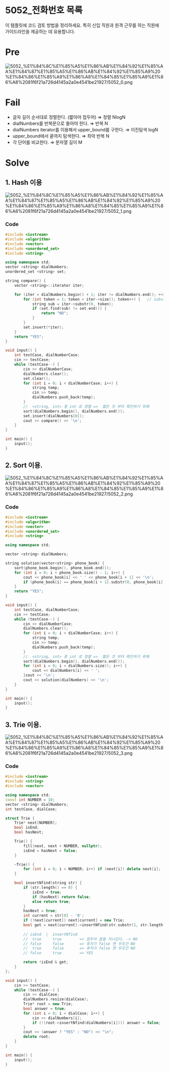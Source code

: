 # 5052_전화번호 목록

이 템플릿에 코드 검토 방법을 정리하세요. 특히 신입 직원과 원격 근무를 하는 직원에 가이드라인을 제공하는 데 유용합니다.

# Pre

![5052_%E1%84%8C%E1%85%A5%E1%86%AB%E1%84%92%E1%85%AA%E1%84%87%E1%85%A5%E1%86%AB%E1%84%92%E1%85%A9%20%E1%84%86%E1%85%A9%E1%86%A8%E1%84%85%E1%85%A9%E1%86%A8%2081f6f21a726d4145a2a0e4541be21927/5052_0.png](5052_%E1%84%8C%E1%85%A5%E1%86%AB%E1%84%92%E1%85%AA%E1%84%87%E1%85%A5%E1%86%AB%E1%84%92%E1%85%A9%20%E1%84%86%E1%85%A9%E1%86%A8%E1%84%85%E1%85%A9%E1%86%A8%2081f6f21a726d4145a2a0e4541be21927/5052_0.png)

# Fail

- 글자 길이 순서대로 정렬한다. (짧아야 접두어)                    ⇒  정렬             NlogN
- dialNumbers를 반복문으로 돌아야 한다.                             ⇒  반복             N
- dialNumbers iterator를 이용해서 upper_bound를 구한다.  ⇒  이진탐색      logN
- upper_bound에서 끝까지 탐색한다.                                    ⇒  최악 반복     N
- 각 단어를 비교한다.                                                             ⇒  문자열 길이  M

# Solve

## 1. Hash 이용

![5052_%E1%84%8C%E1%85%A5%E1%86%AB%E1%84%92%E1%85%AA%E1%84%87%E1%85%A5%E1%86%AB%E1%84%92%E1%85%A9%20%E1%84%86%E1%85%A9%E1%86%A8%E1%84%85%E1%85%A9%E1%86%A8%2081f6f21a726d4145a2a0e4541be21927/5052_1.png](5052_%E1%84%8C%E1%85%A5%E1%86%AB%E1%84%92%E1%85%AA%E1%84%87%E1%85%A5%E1%86%AB%E1%84%92%E1%85%A9%20%E1%84%86%E1%85%A9%E1%86%A8%E1%84%85%E1%85%A9%E1%86%A8%2081f6f21a726d4145a2a0e4541be21927/5052_1.png)

### Code

```cpp
#include <iostream>
#include <algorithm>
#include <vector>
#include <unordered_set>
#include <string>

using namespace std;
vector <string> dialNumbers;
unordered_set <string> set;

string compare() {
	vector <string>::iterator iter;

	for (iter = dialNumbers.begin() + 1; iter != dialNumbers.end(); ++iter) { //비교하려는 대상.  (숫자로 정렬) 마지막은 제외(substr이 될 수 없음).
		for (int token = 1; token < iter->size(); token++) {   // substr 크기
			string sub = iter->substr(0, token);
			if (set.find(sub) != set.end()) {
				return "NO";
			}
		}
		set.insert(*iter);
	}
	return "YES";
}

void input() {
	int testCase, dialNumberCase;
	cin >> testCase;
	while (testCase--) {
		cin >> dialNumberCase;
		dialNumbers.clear();
		set.clear();
		for (int i = 0; i < dialNumberCase; i++) {
			string temp;
			cin >> temp;
			dialNumbers.push_back(temp);
		}
		//  <string, int> 중 int 로 정렬 =>  짧은 것 부터 확인하기 위해
		sort(dialNumbers.begin(), dialNumbers.end());
		set.insert(dialNumbers[0]);
		cout << compare() << '\n';
	}
}

int main() {
	input();
}
```

## 2. Sort 이용.

![5052_%E1%84%8C%E1%85%A5%E1%86%AB%E1%84%92%E1%85%AA%E1%84%87%E1%85%A5%E1%86%AB%E1%84%92%E1%85%A9%20%E1%84%86%E1%85%A9%E1%86%A8%E1%84%85%E1%85%A9%E1%86%A8%2081f6f21a726d4145a2a0e4541be21927/5052_2.png](5052_%E1%84%8C%E1%85%A5%E1%86%AB%E1%84%92%E1%85%AA%E1%84%87%E1%85%A5%E1%86%AB%E1%84%92%E1%85%A9%20%E1%84%86%E1%85%A9%E1%86%A8%E1%84%85%E1%85%A9%E1%86%A8%2081f6f21a726d4145a2a0e4541be21927/5052_2.png)

### Code

```cpp
#include <iostream>
#include <algorithm>
#include <vector>
#include <unordered_set>
#include <string>

using namespace std;

vector <string> dialNumbers;

string solution(vector<string> phone_book) {
	sort(phone_book.begin(), phone_book.end());
	for (int i = 0; i < phone_book.size() - 1; i++) {
		cout << phone_book[i] << ' ' << phone_book[i + 1] << '\n';
		if (phone_book[i] == phone_book[i + 1].substr(0, phone_book[i].size()))   return "NO";
	}
	return "YES";
}

void input() {
	int testCase, dialNumberCase;
	cin >> testCase;
	while (testCase--) {
		cin >> dialNumberCase;
		dialNumbers.clear();
		for (int i = 0; i < dialNumberCase; i++) {
			string temp;
			cin >> temp;
			dialNumbers.push_back(temp);
		}
		//  <string, int> 중 int 로 정렬 =>  짧은 것 부터 확인하기 위해
		sort(dialNumbers.begin(), dialNumbers.end());
		for (int i = 0; i < dialNumbers.size(); i++) {
			cout << dialNumbers[i] << ' ';
		}cout << '\n';
		cout << solution(dialNumbers) << '\n';
	}
}

int main() {
	input();
}
```

## 3. Trie 이용.

![5052_%E1%84%8C%E1%85%A5%E1%86%AB%E1%84%92%E1%85%AA%E1%84%87%E1%85%A5%E1%86%AB%E1%84%92%E1%85%A9%20%E1%84%86%E1%85%A9%E1%86%A8%E1%84%85%E1%85%A9%E1%86%A8%2081f6f21a726d4145a2a0e4541be21927/5052_3.png](5052_%E1%84%8C%E1%85%A5%E1%86%AB%E1%84%92%E1%85%AA%E1%84%87%E1%85%A5%E1%86%AB%E1%84%92%E1%85%A9%20%E1%84%86%E1%85%A9%E1%86%A8%E1%84%85%E1%85%A9%E1%86%A8%2081f6f21a726d4145a2a0e4541be21927/5052_3.png)

### Code

```cpp
#include <iostream>
#include <string>
#include <vector>

using namespace std;
const int NUMBER = 10;
vector <string> dialNumbers;
int testCase, dialCase;

struct Trie {
	Trie* next[NUMBER];
	bool isEnd;
	bool hasNext;

	Trie() {
		fill(next, next + NUMBER, nullptr);
		isEnd = hasNext = false;
	}

	~Trie() {
		for (int i = 0; i < NUMBER; i++) if (next[i]) delete next[i];
	}

	bool insertNfind(string str) {
		if (str.length() == 0) {
			isEnd = true;
			if (hasNext) return false;
			else return true;
		}
		hasNext = true;
		int current = str[0] - '0';
		if (!next[current]) next[current] = new Trie;
		bool get = next[current]->insertNfind(str.substr(1, str.length()));
		
		// isEnd  |  insertNfind
		//  true     true        => 접두어 끝을 지나갔다. -> NO
		// false     false       => 후자가 false 면 무조건 NO
		//  true     false       => 후자가 false 면 무조건 NO
		// false     true        => YES

		return !isEnd & get;
	}
};

void input() {
	cin >> testCase;
	while (testCase--) {
		cin >> dialCase;
		dialNumbers.resize(dialCase);
		Trie* root = new Trie;
		bool answer = true;
		for (int i = 0; i < dialCase; i++) {
			cin >> dialNumbers[i];
			if (!(root->insertNfind(dialNumbers[i]))) answer = false;
		}
		cout << (answer ? "YES" : "NO") << "\n";
		delete root;
	}
}

int main() {
	input();
}
```